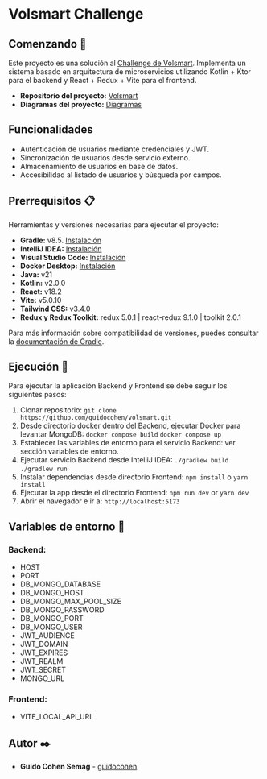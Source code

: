 # Volsmart Challenge

## Comenzando 🚀

Este proyecto es una solución al [Challenge de Volsmart](https://docs.google.com/document/d/1ZxbHMIkE0NJYz9I9F1Jt2kSrjIRzyZ6j5eCaMj_Zy3k). Implementa un sistema basado en arquitectura de microservicios utilizando Kotlin + Ktor para el backend y React + Redux + Vite para el frontend.

- **Repositorio del proyecto:** [Volsmart](https://github.com/guidocohen/volsmart)
- **Diagramas del proyecto:** [Diagramas](https://app.diagrams.net/#G1hB6QZz2Co77DzV41IHM7BczbJ-3aourf#%7B%22pageId%22%3A%22kzjX3er9IRe1nn88BmJ2%22%7D)

## Funcionalidades

- Autenticación de usuarios mediante credenciales y JWT.
- Sincronización de usuarios desde servicio externo.
- Almacenamiento de usuarios en base de datos.
- Accesibilidad al listado de usuarios y búsqueda por campos.

## Prerrequisitos 📋

Herramientas y versiones necesarias para ejecutar el proyecto:

- **Gradle:** v8.5. [Instalación](https://gradle.org/install/)
- **IntelliJ IDEA:** [Instalación](https://www.jetbrains.com/help/idea/installation-guide.html#toolbox)
- **Visual Studio Code:** [Instalación](https://code.visualstudio.com/docs)
- **Docker Desktop:** [Instalación](https://www.docker.com/products/docker-desktop/)
- **Java:** v21
- **Kotlin:** v2.0.0
- **React:** v18.2
- **Vite:** v5.0.10
- **Tailwind CSS:** v3.4.0
- **Redux y Redux Toolkit:** redux 5.0.1 | react-redux 9.1.0 | toolkit 2.0.1

Para más información sobre compatibilidad de versiones, puedes consultar la [documentación de Gradle](https://docs.gradle.org/current/userguide/compatibility.html).

## Ejecución 🚀

Para ejecutar la aplicación Backend y Frontend se debe seguir los siguientes pasos:

1. Clonar repositorio: `git clone https://github.com/guidocohen/volsmart.git`
2. Desde directorio docker dentro del Backend, ejecutar Docker para levantar MongoDB: `docker compose build` `docker compose up`
3. Establecer las variables de entorno para el servicio Backend: ver sección variables de entorno.
4. Ejecutar servicio Backend desde IntelliJ IDEA: `./gradlew build` `./gradlew run`
5. Instalar dependencias desde directorio Frontend: `npm install` o `yarn install`
6. Ejecutar la app desde el directorio Frontend: `npm run dev` or `yarn dev`
7. Abrir el navegador e ir a: `http://localhost:5173`

## Variables de entorno 🔧

### Backend:
- HOST
- PORT
- DB_MONGO_DATABASE
- DB_MONGO_HOST
- DB_MONGO_MAX_POOL_SIZE
- DB_MONGO_PASSWORD
- DB_MONGO_PORT
- DB_MONGO_USER
- JWT_AUDIENCE
- JWT_DOMAIN
- JWT_EXPIRES
- JWT_REALM
- JWT_SECRET
- MONGO_URL

### Frontend:
- VITE_LOCAL_API_URI

## Autor ✒️

* **Guido Cohen Semag** - [guidocohen](https://github.com/guidocohen)
